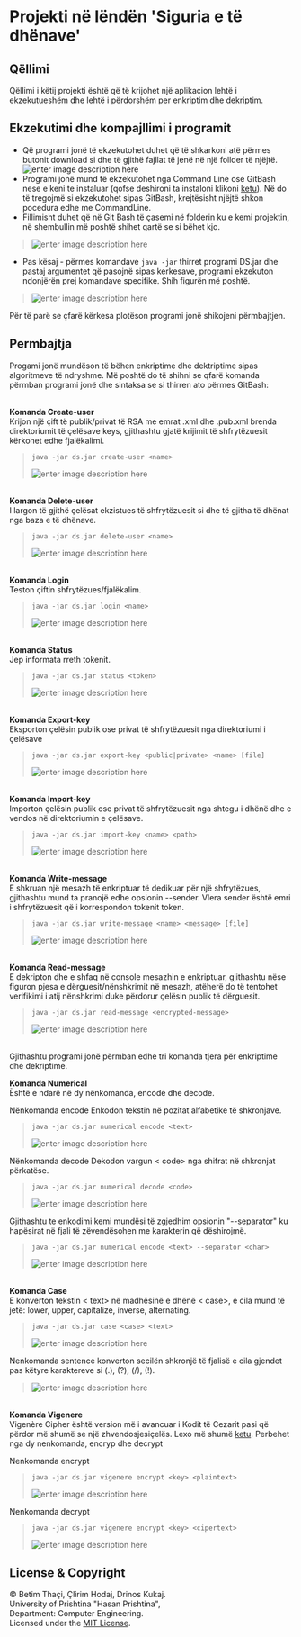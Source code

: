 
# **Projekti në lëndën 'Siguria e të dhënave'**



## Qëllimi
Qëllimi i këtij projekti është që të krijohet një aplikacion lehtë i ekzekutueshëm dhe lehtë i përdorshëm per enkriptim dhe dekriptim.

## Ekzekutimi dhe kompajllimi i programit

 - Që programi jonë  të  ekzekutohet duhet që të shkarkoni atë përmes butonit download si dhe të gjithë fajllat të jenë në një follder të njëjtë.
 ![enter image description here](https://images2.imagebam.com/fe/63/60/cee4aa1346101316.png)
 - Programi jonë mund të ekzekutohet nga Command Line ose GitBash nese e keni te instaluar (qofse deshironi ta instaloni klikoni [ketu](https://git-scm.com/downloads)). Në do të tregojmë si ekzekutohet sipas GitBash, krejtësisht njëjtë shkon pocedura edhe me CommandLine.
 - Fillimisht duhet që në Git Bash të çasemi në folderin ku e kemi projektin, në shembullin më poshtë shihet qartë se si bëhet kjo.

> ![enter image description
> here](https://images2.imagebam.com/7c/ed/3f/e888fa1346101318.png)

 - Pas kësaj - përmes komandave `java -jar` thirret programi DS.jar dhe pastaj argumentet që pasojnë sipas kerkesave, programi ekzekuton ndonjërën prej komandave specifike. Shih figurën më poshtë.

> ![enter image description
> here](https://images2.imagebam.com/40/fe/d2/c0b87f1346101320.png)

Për të parë se çfarë kërkesa plotëson programi jonë shikojeni përmbajtjen.

## Permbajtja
Progami jonë mundëson të bëhen enkriptime dhe dektriptime sipas algoritmeve të ndryshme.
Më poshtë do të shihni se qfarë komanda përmban programi jonë dhe sintaksa se si thirren ato përmes GitBash:<br>

<br>**Komanda Create-user** <br>
Krijon një çift të publik/privat të RSA me emrat <name>.xml dhe <name>.pub.xml brenda direktoriumit të çelësave keys, gjithashtu gjatë krijimit të shfrytëzuesit kërkohet edhe fjalëkalimi.

>     java -jar ds.jar create-user <name>
> ![enter image description
> here](https://images2.imagebam.com/80/11/07/8fa8c01346101309.png)

<br>**Komanda Delete-user** <br>
I largon të gjithë çelësat ekzistues të shfrytëzuesit si dhe të gjitha të dhënat nga baza e të dhënave. 

>     java -jar ds.jar delete-user <name> 
> ![enter image description
> here](https://images2.imagebam.com/c0/6f/c0/e906a61346101311.png)

<br>**Komanda Login** <br>
Teston çiftin shfrytëzues/fjalëkalim.
  >     java -jar ds.jar login <name> 
> ![enter image description
> here](https://images2.imagebam.com/a5/7e/39/2cb21c1346101325.png)

  
  <br> **Komanda Status** <br>
Jep informata rreth tokenit.
  >     java -jar ds.jar status <token> 
> ![enter image description
> here](https://images2.imagebam.com/72/b5/28/aa38c01346101333.png)

<br> **Komanda Export-key** <br>
Eksporton çelësin publik ose privat të shfrytëzuesit nga direktoriumi i çelësave

>     java -jar ds.jar export-key <public|private> <name> [file] 
> ![enter image description
> here](https://images2.imagebam.com/61/61/ae/bd49fc1346101314.png)

<br>**Komanda Import-key** <br>
Importon çelësin publik ose privat të shfrytëzuesit nga shtegu i dhënë dhe e vendos në direktoriumin e çelësave. 

>     java -jar ds.jar import-key <name> <path>
> ![enter image description
> here](https://images2.imagebam.com/07/83/02/efc7ed1346101322.png)

<br>**Komanda Write-message** <br>
E shkruan një mesazh të enkriptuar të dedikuar për një shfrytëzues, gjithashtu mund ta pranojë edhe opsionin --sender. Vlera sender është emri i shfrytëzuesit që i korrespondon tokenit token.

>     java -jar ds.jar write-message <name> <message> [file]
> ![enter image description
> here](https://images2.imagebam.com/f3/62/9f/9795eb1346101341.png)

<br>**Komanda Read-message** <br>
E dekripton dhe e shfaq në console mesazhin e enkriptuar, gjithashtu nëse figuron pjesa e dërguesit/nënshkrimit në mesazh, atëherë do të tentohet verifikimi i atij nënshkrimi duke përdorur çelësin publik të dërguesit.

>     java -jar ds.jar read-message <encrypted-message>
> ![enter image description
> here](https://images2.imagebam.com/b2/33/14/d0fcbf1346101332.png)

<br>
Gjithashtu programi jonë përmban edhe tri komanda tjera për enkriptime dhe dekriptime. 

<br>

**Komanda Numerical** <br>
 Është e ndarë në dy nënkomanda, encode dhe decode.

Nënkomanda encode
Enkodon tekstin <text> në pozitat alfabetike të shkronjave.

>     java -jar ds.jar numerical encode <text>
> 
> ![enter image description
> here](https://images2.imagebam.com/0b/1d/d1/aabba71346101327.png)

Nënkomanda decode
Dekodon vargun < code> nga shifrat në shkronjat përkatëse.

>     java -jar ds.jar numerical decode <code>
> 
> ![enter image description
> here](https://images2.imagebam.com/ae/5f/1d/0815951346101328.png)

Gjithashtu te enkodimi kemi mundësi të zgjedhim opsionin "--separator" ku hapësirat në fjali të zëvendësohen me karakterin që dëshirojmë.

>     java -jar ds.jar numerical encode <text> --separator <char>
> ![enter image description
> here](https://images2.imagebam.com/f2/5b/f4/8d01c51346101330.png)

 
<br>**Komanda Case** <br>
E konverton tekstin < text> në madhësinë e dhënë < case>, e cila mund të jetë: lower, upper, capitalize, inverse, alternating.

>     java -jar ds.jar case <case> <text>
> ![enter image description
> here](https://images2.imagebam.com/8f/27/72/1145381346101307.png)

Nenkomanda sentence konverton secilën shkronjë të fjalisë e cila gjendet pas këtyre karaktereve si (.), (?), (/), (!).                     

> ![enter image description
> here](https://images2.imagebam.com/d8/ec/8f/ea9b411346101303.png)

<br>**Komanda Vigenere** <br>
Vigenère Cipher është version më i avancuar i Kodit të Cezarit pasi që përdor më shumë se një zhvendosjesiçelës. Lexo më shumë [ketu](https://www.braingle.com/brainteasers/codes/vigenere.php).
Perbehet nga dy nenkomanda, encryp dhe decrypt
 
Nenkomanda encrypt 

>     java -jar ds.jar vigenere encrypt <key> <plaintext> 
> ![enter image description
> here](https://images2.imagebam.com/26/09/4c/aa23081346101335.png)

Nenkomanda decrypt

>     java -jar ds.jar vigenere encrypt <key> <cipertext> 
> ![enter image description
> here](https://images2.imagebam.com/e1/79/a1/a55ff81346101338.png)

## License & Copyright
© Betim Thaçi, Çlirim Hodaj, Drinos Kukaj.  <br> University of Prishtina "Hasan Prishtina",  <br> Department: Computer Engineering.    <br>
Licensed under the [MIT License](LICENSE). 


